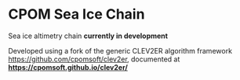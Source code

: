 # CPOM Sea Ice Chain 

Sea ice altimetry chain **currently in development**

Developed using a fork of the generic CLEV2ER algorithm framework <https://github.com/cpomsoft/clev2er>, documented at **<https://cpomsoft.github.io/clev2er/>**




